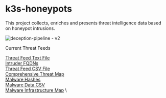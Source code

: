 # k3s-honeypots

This project collects, enriches and presents threat intelligence data based on honeypot intrusions. 

![deception-pipeline - v2](https://github.com/user-attachments/assets/a295a4e5-e6d5-4908-ba00-1bef6470487e)

Current Threat Feeds

[Threat Feed Text File](https://camas-sec-threatfeed.s3.us-west-2.amazonaws.com/feed.txt) \
[Intruder FQDNs](https://camas-sec-threatfeed.s3.us-west-2.amazonaws.com/fqdn.txt) \
[Threat Feed CSV File](https://camas-sec-threatfeed.s3.us-west-2.amazonaws.com/feed.csv) \
[Comprehensive Threat Map](https://camas-sec-threatfeed.s3.us-west-2.amazonaws.com/threatmap.html) \
[Malware Hashes](https://camas-sec-threatfeed.s3.us-west-2.amazonaws.com/hashes.txt) \
[Malware Data CSV](https://camas-sec-threatfeed.s3.us-west-2.amazonaws.com/hashes.csv) \
[Malware Infrastructure Map](https://camas-sec-threatfeed.s3.us-west-2.amazonaws.com/malware.html) \
